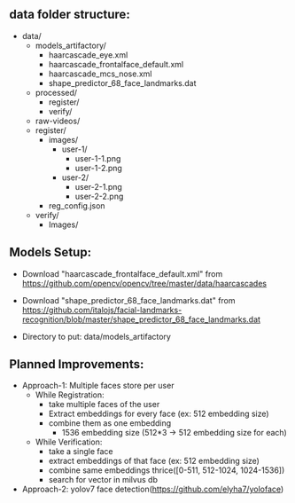 ## data folder structure:
- data/
    - models_artifactory/
        - haarcascade_eye.xml
        - haarcascade_frontalface_default.xml
        - haarcascade_mcs_nose.xml
        - shape_predictor_68_face_landmarks.dat
    - processed/
        - register/
        - verify/
    - raw-videos/
    - register/
        - images/
            - user-1/
                - user-1-1.png
                - user-1-2.png
            - user-2/
                - user-2-1.png
                - user-2-2.png
        - reg_config.json
    - verify/
        - Images/


## Models Setup:

* Download "haarcascade_frontalface_default.xml" from https://github.com/opencv/opencv/tree/master/data/haarcascades
* Download "shape_predictor_68_face_landmarks.dat" from https://github.com/italojs/facial-landmarks-recognition/blob/master/shape_predictor_68_face_landmarks.dat

* Directory to put: data/models_artifactory


## Planned Improvements:
* Approach-1: Multiple faces store per user
    * While Registration:
        * take multiple faces of the user
        * Extract embeddings for every face (ex: 512 embedding size)
        * combine them as one embedding
            * 1536 embedding size (512*3 -> 512 embedding size for each)
    * While Verification:
        * take a single face
        * extract embeddings of that face (ex: 512 embedding size)
        * combine same embeddings thrice([0-511, 512-1024, 1024-1536])
        * search for vector in milvus db
* Approach-2: yolov7 face detection(https://github.com/elyha7/yoloface)